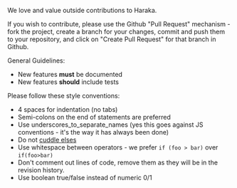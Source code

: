 We love and value outside contributions to Haraka.

If you wish to contribute, please use the Github "Pull Request" mechanism - fork the project, create a branch for your changes, commit and push them to your repository, and click on "Create Pull Request" for that branch in Github.

General Guidelines:

* New features **must** be documented
* New features **should** include tests

Please follow these style conventions:

* 4 spaces for indentation (no tabs)
* Semi-colons on the end of statements are preferred
* Use underscores\_to\_separate\_names (yes this goes against JS conventions - it's the way it has always been done)
* Do not [cuddle elses](http://c2.com/cgi/wiki?CuddledElseBlocks)
* Use whitespace between operators - we prefer `if (foo > bar)` over `if(foo>bar)`
* Don't comment out lines of code, remove them as they will be in the revision history.
* Use boolean true/false instead of numeric 0/1